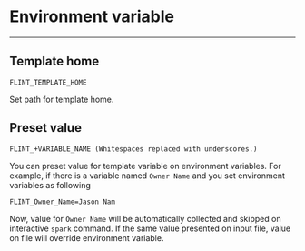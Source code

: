 # Environment variable

***

## Template home

```shell
FLINT_TEMPLATE_HOME
```

Set path for template home.

## Preset value

```
FLINT_+VARIABLE_NAME (Whitespaces replaced with underscores.)
```

You can preset value for template variable on environment variables. For example, if there is a variable named `Owner Name` and you set environment variables as following

```shell
FLINT_Owner_Name=Jason Nam
```

Now, value for `Owner Name` will be automatically collected and skipped on interactive `spark` command. If the same value presented on input file, value on file will override environment variable.
